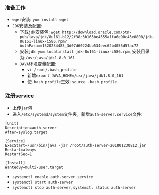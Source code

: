 ### 准备工作
- `wget`安装: `yum install wget`
- `JDK`安装及配置:
    - 下载`jdk`安装包: `wget http://download.oracle.com/otn-pub/java/jdk/8u161-b12/2f38c3b165be4555a1fa6e98c45e0808/jdk-8u161-linux-i586.rpm?AuthParam=1520234485_3d07d60224bb534eec62b4055d57ac72`
    - 安装`jdk`: `yum localinstall jdk-8u161-linux-i586.rpm`, 安装目录为:`/usr/java/jdk1.8.0_161`
    - `JAVA`环境变量配置:
        - `vi /root/.bash_profile`
        - 新增`export JAVA_HOME=/usr/java/jdk1.8.0_161`
        - 使`.bash_profile`生效: `source .bash_profile`
        
### 注册service
- 上传`jar`包
- 进入`/etc/systemd/system`文件夹，新增`auth-server.service`文件:

```
[Unit]
Description=auth-server
After=syslog.target

[Service]
ExecStart=/usr/bin/java -jar /root/auth-server-201801230812.jar
Restart=always
RestartSec=1

[Install]
WantedBy=multi-user.target
```
- `systemctl enable auth-server.service`
- `systemctl start auth-server`
- `systemctl stop auth-server`, `systemctl status auth-server`





